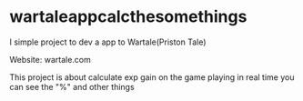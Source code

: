 # wartaleappcalcthesomethings
I simple project to dev a app to Wartale(Priston Tale)

Website: wartale.com

This project is about calculate exp gain on the game playing in real time you can see the "%" and other things
